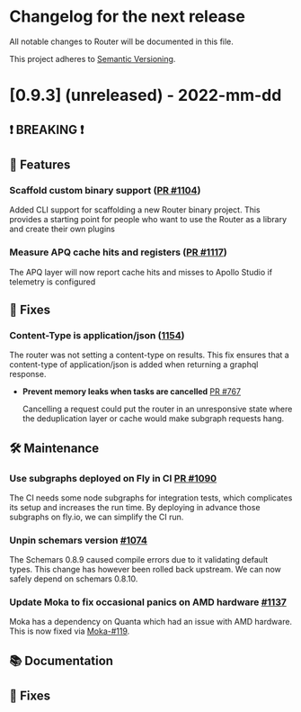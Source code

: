 # Changelog for the next release

All notable changes to Router will be documented in this file.

This project adheres to [Semantic Versioning](https://semver.org/spec/v2.0.0.html).

<!-- <THIS IS AN EXAMPLE, DO NOT REMOVE>

# [x.x.x] (unreleased) - 2022-mm-dd
> Important: X breaking changes below, indicated by **❗ BREAKING ❗**
## ❗ BREAKING ❗
## 🚀 Features ( :rocket: )
## 🐛 Fixes ( :bug: )
## 🛠 Maintenance ( :hammer_and_wrench: )
## 📚 Documentation ( :books: )
## 🐛 Fixes ( :bug: )

## Example section entry format

### **Headline** ([PR #PR_NUMBER](https://github.com/apollographql/router/pull/PR_NUMBER))

Description! And a link to a [reference](http://url)
-->

# [0.9.3] (unreleased) - 2022-mm-dd

## ❗ BREAKING ❗

## 🚀 Features
### Scaffold custom binary support ([PR #1104](https://github.com/apollographql/router/pull/1104))
Added CLI support for scaffolding a new Router binary project. This provides a starting point for people who want to use the Router as a library and create their own plugins

### Measure APQ cache hits and registers ([PR #1117](https://github.com/apollographql/router/pull/1117))

  The APQ layer will now report cache hits and misses to Apollo Studio if telemetry is configured

## 🐛 Fixes

### Content-Type is application/json ([1154](https://github.com/apollographql/router/issues/1154)) 
  The router was not setting a content-type on results. This fix ensures that a content-type of application/json is added when returning a graphql response.

- **Prevent memory leaks when tasks are cancelled** [PR #767](https://github.com/apollographql/router/pull/767)

  Cancelling a request could put the router in an unresponsive state where the deduplication layer or cache would make subgraph requests hang.

## 🛠 Maintenance

### Use subgraphs deployed on Fly in CI [PR #1090](https://github.com/apollographql/router/pull/1090)
The CI needs some node subgraphs for integration tests, which complicates its setup and increases the run time. By deploying in advance those subgraphs on fly.io, we can simplify the CI run.

### Unpin schemars version [#1074](https://github.com/apollographql/router/issues/1074)
The Schemars 0.8.9 caused compile errors due to it validating default types.
This change has however been rolled back upstream.
We can now safely depend on schemars 0.8.10.

### Update Moka to fix occasional panics on AMD hardware [#1137](https://github.com/apollographql/router/issues/1137)
Moka has a dependency on Quanta which had an issue with AMD hardware. This is now fixed via [Moka-#119](https://github.com/moka-rs/moka/issues/119).

## 📚 Documentation

## 🐛 Fixes
